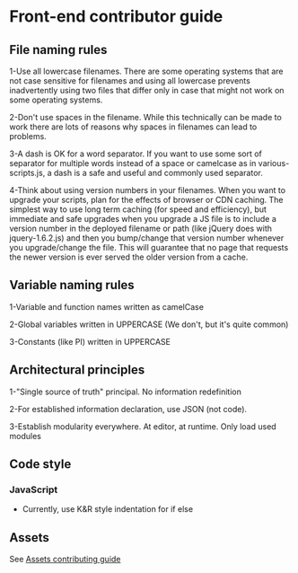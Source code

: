 # Front-end contributor guide

## File naming rules

1-Use all lowercase filenames. There are some operating systems that are not case sensitive for filenames and using all lowercase prevents inadvertently using two files that differ only in case that might not work on some operating systems.

2-Don't use spaces in the filename. While this technically can be made to work there are lots of reasons why spaces in filenames can lead to problems.

3-A dash is OK for a word separator. If you want to use some sort of separator for multiple words instead of a space or camelcase as in various-scripts.js, a dash is a safe and useful and commonly used separator.

4-Think about using version numbers in your filenames. When you want to upgrade your scripts, plan for the effects of browser or CDN caching. The simplest way to use long term caching (for speed and efficiency), but immediate and safe upgrades when you upgrade a JS file is to include a version number in the deployed filename or path (like jQuery does with jquery-1.6.2.js) and then you bump/change that version number whenever you upgrade/change the file. This will guarantee that no page that requests the newer version is ever served the older version from a cache.

## Variable naming rules

1-Variable and function names written as camelCase

2-Global variables written in UPPERCASE (We don't, but it's quite common)

3-Constants (like PI) written in UPPERCASE

## Architectural principles

1-"Single source of truth" principal. No information redefinition

2-For established information declaration, use JSON (not code).

3-Establish modularity everywhere. At editor, at runtime. Only load used modules

## Code style

### JavaScript

- Currently, use K&R style indentation for if else

## Assets

See [Assets contributing guide](./source/assets/readme.md)

